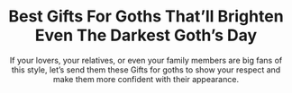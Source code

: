 ---
layout: post
title: Best Gifts For Goths That’ll Brighten Even The Darkest Goth’s Day
subtitle: If your lovers, your relatives, or even your family members are big fans of this style, let’s send them these Gifts for goths to show your respect and make them more confident with their appearance.
header-img: "img/post/2023/09/copied/medium_gifts_for_goths_0f241669bc.jpg"
header-style: text
permalink: "/gifts-goths/"
catalog: true
tags:
  - Recipients 
  - Men
---    